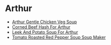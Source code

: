 # Arthur

- [Arthur Gentle Chicken Veg Soup](arthur-gentle-chicken-veg-soup.md)
- [Corned Beef Hash For Arthur](corned-beef-hash-for-arthur.md)
- [Leek And Potato Soup For Arthur](leek-and-potato-soup-for-arthur.md)
- [Tomato Roasted Red Pepper Soup Soup Maker](tomato-roasted-red-pepper-soup-soup-maker.md)
